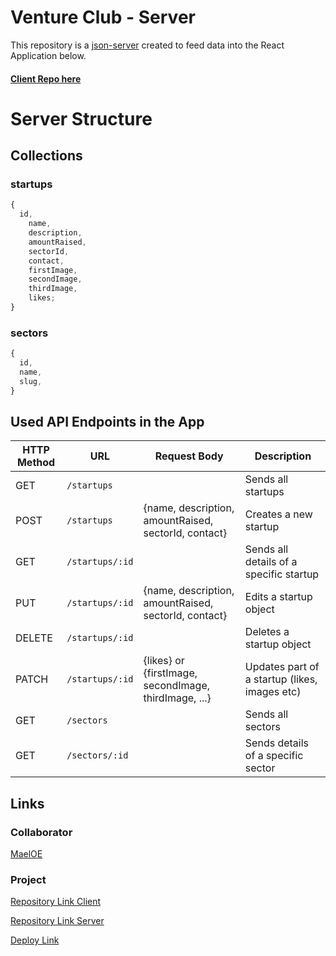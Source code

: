 # Venture Club - Server

This repository is a [json-server](https://github.com/MaelOE/crowdfunding-server) created to feed data into the React Application below.

#### [Client Repo here](https://github.com/MaelOE/crowdfunding-client)

# Server Structure

## Collections

### startups

```javascript
{
  id,
    name,
    description,
    amountRaised,
    sectorId,
    contact,
    firstImage,
    secondImage,
    thirdImage,
    likes;
}
```

### sectors

```javascript
{
  id,
  name,
  slug,
}
```

## Used API Endpoints in the App

| HTTP Method | URL             | Request Body                                          | Description                                   |
| ----------- | --------------- | ----------------------------------------------------- | --------------------------------------------- |
| GET         | `/startups`     |                                                       | Sends all startups                            |
| POST        | `/startups`     | {name, description, amountRaised, sectorId, contact}  | Creates a new startup                         |
| GET         | `/startups/:id` |                                                       | Sends all details of a specific startup       |
| PUT         | `/startups/:id` | {name, description, amountRaised, sectorId, contact}  | Edits a startup object                        |
| DELETE      | `/startups/:id` |                                                       | Deletes a startup object                      |
| PATCH       | `/startups/:id` | {likes} or {firstImage, secondImage, thirdImage, ...} | Updates part of a startup (likes, images etc) |
| GET         | `/sectors`      |                                                       | Sends all sectors                             |
| GET         | `/sectors/:id`  |                                                       | Sends details of a specific sector            |

## Links

### Collaborator

[MaelOE](https://github.com/MaelOE)

### Project

[Repository Link Client](https://github.com/MaelOE/crowdfunding-client)

[Repository Link Server](https://github.com/MaelOE/crowdfunding-server)

[Deploy Link](https://crowdfunding-server-32r5.onrender.com)
